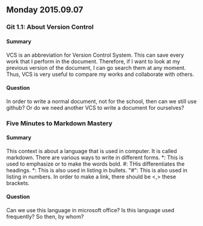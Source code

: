 ## Monday 2015.09.07

### Git 1.1: About Version Control 

#### Summary

VCS is an abbreviation for Version Control System. This can save every work that I perform in the document.
Therefore, if I want to look at my previous version of the document, I can go search them at any moment.
Thus, VCS is very useful to compare my works and collaborate with others.

#### Question

In order to write a normal document, not for the school, then can we still use github?
Or do we need another VCS to write a document for ourselves?

### Five Minutes to Markdown Mastery

#### Summary

This context is about a language that is used in computer. It is called markdown. There are various ways to write in different forms.
*: This is used to emphasize or to make the words bold. #: THis differentiates the headings. *: This is also used in listing in bullets.
"#": This is also used in listing in numbers. In order to make a link, there should be <,> these brackets.

#### Question

Can we use this language in microsoft office? Is this language used frequently? So then, by whom?
